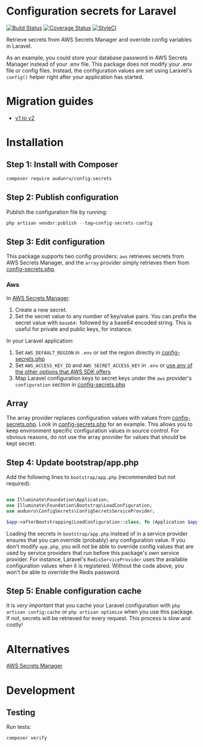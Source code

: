 # Configuration secrets for Laravel

[![Build Status](https://github.com/audunru/config-secrets/actions/workflows/validate.yml/badge.svg)](https://github.com/audunru/config-secrets/actions/workflows/validate.yml)
[![Coverage Status](https://coveralls.io/repos/github/audunru/config-secrets/badge.svg?branch=master)](https://coveralls.io/github/audunru/config-secrets?branch=master)
[![StyleCI](https://github.styleci.io/repos/415400658/shield?branch=master)](https://github.styleci.io/repos/415400658)

Retrieve secrets from AWS Secrets Manager and override config variables in Laravel.

As an example, you could store your database password in AWS Secrets Manager instead of your .env file. This package does not modify your .env file or config files. Instead, the configuration values are set using Laravel's `config()` helper right after your application has started.

# Migration guides

- [v1 to v2](docs/v1-v2-migration.md)

# Installation

## Step 1: Install with Composer

```bash
composer require audunru/config-secrets
```

## Step 2: Publish configuration

Publish the configuration file by running:

```php
php artisan vendor:publish --tag=config-secrets-config
```

## Step 3: Edit configuration

This package supports two config providers: `aws` retrieves secrets from AWS Secrets Manager, and the `array` provider simply retrieves them from [config-secrets.php](config/config-secrets.php).

### Aws

In [AWS Secrets Manager](https://aws.amazon.com/secrets-manager/):

1. Create a new secret.
2. Set the secret value to any number of key/value pairs. You can prefix the secret value with `base64:` followed by a base64 encoded string. This is useful for private and public keys, for instance.

In your Laravel application:

1. Set `AWS_DEFAULT_REGION` in `.env` or set the region directly in [config-secrets.php](config/config-secrets.php)
2. Set `AWS_ACCESS_KEY_ID` and `AWS_SECRET_ACCESS_KEY` in `.env` or [use any of the other options that AWS SDK offers](https://docs.aws.amazon.com/sdk-for-php/v3/developer-guide/guide_credentials.html)
3. Map Laravel configuration keys to secret keys under the `aws` provider's `configuration` section in [config-secrets.php](config/config-secrets.php)

## Array

The array provider replaces configuration values with values from [config-secrets.php](config/config-secrets.php). Look in [config-secrets.php](config/config-secrets.php) for an example. This allows you to keep environment specific configuration values in source control. For obvious reasons, do not use the array provider for values that should be kept secret.

## Step 4: Update bootstrap/app.php

Add the following lines to `bootstrap/app.php` (recommended but not required):

```php

use Illuminate\Foundation\Application;
use Illuminate\Foundation\Bootstrap\LoadConfiguration;
use audunru\ConfigSecrets\ConfigSecretsServiceProvider;

$app->afterBootstrapping(LoadConfiguration::class, fn (Application $app) => ConfigSecretsServiceProvider::registerAndUpdate($app));
```

Loading the secrets in `bootstrap/app.php` instead of in a service provider ensures that you can override (probably) any configuration value. If you don't modify `app.php`, you will not be able to override config values that are used by service providers that run before this package's own service provider. For instance, Laravel's `RedisServiceProvider` uses the available configuration values when it is registered. Without the code above, you won't be able to override the Redis password.

## Step 5: Enable configuration cache

It is _very important_ that you cache your Laravel configuration with `php artisan config:cache` or `php artisan optimize` when you use this package. If not, secrets will be retrieved for every request. This process is slow and costly!

# Alternatives

[AWS Secrets Manager](https://github.com/TappNetwork/laravel-aws-secrets-manager)

# Development

## Testing

Run tests:

```bash
composer verify
```
